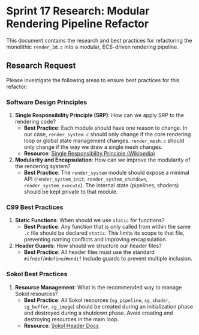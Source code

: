 # Sprint 17 Research: Modular Rendering Pipeline Refactor

This document contains the research and best practices for refactoring the monolithic `render_3d.c` into a modular, ECS-driven rendering pipeline.

## Research Request

Please investigate the following areas to ensure best practices for this refactor:

### Software Design Principles
1.  **Single Responsibility Principle (SRP)**: How can we apply SRP to the rendering code?
    *   **Best Practice**: Each module should have one reason to change. In our case, `render_system.c` should only change if the core rendering loop or global state management changes. `render_mesh.c` should only change if the way we draw a single mesh changes.
    *   **Resource**: [Single Responsibility Principle (Wikipedia)](https://en.wikipedia.org/wiki/Single-responsibility_principle)
2.  **Modularity and Encapsulation**: How can we improve the modularity of the rendering system?
    *   **Best Practice**: The `render_system` module should expose a minimal API (`render_system_init`, `render_system_shutdown`, `render_system_execute`). The internal state (pipelines, shaders) should be kept private to that module.

### C99 Best Practices
1.  **Static Functions**: When should we use `static` for functions?
    *   **Best Practice**: Any function that is only called from within the same `.c` file should be declared `static`. This limits its scope to that file, preventing naming conflicts and improving encapsulation.
2.  **Header Guards**: How should we structure our header files?
    *   **Best Practice**: All header files must use the standard `#ifndef`/`#define`/`#endif` include guards to prevent multiple inclusion.

### Sokol Best Practices
1.  **Resource Management**: What is the recommended way to manage Sokol resources?
    *   **Best Practice**: All Sokol resources (`sg_pipeline`, `sg_shader`, `sg_buffer`, `sg_image`) should be created during an initialization phase and destroyed during a shutdown phase. Avoid creating and destroying resources in the main loop.
    *   **Resource**: [Sokol Header Docs](https://github.com/floooh/sokol)

